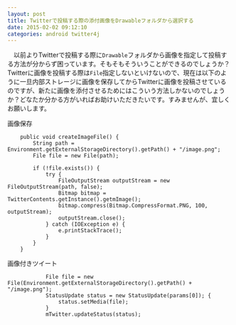 ```yaml
---
layout: post
title: Twitterで投稿する際の添付画像をDrawableフォルダから選択する
date: 2015-02-02 09:12:10
categories: android twitter4j
---
```

<!-- {% raw %} -->
<p>　以前よりTwitterで投稿する際に<code>Drawable</code>フォルダから画像を指定して投稿する方法が分からず困っています。そもそもそういうことができるのでしょうか？<br>
Twitterに画像を投稿する際は<code>File</code>指定しないといけないので、現在は以下のように一旦内部ストレージに画像を保存してからTwitterに画像を投稿させているのですが、新たに画像を添付させるためにはこういう方法しかないのでしょうか？どなたか分かる方がいればお助けいただきたいです。すみませんが、宜しくお願いします。</p>

<p>画像保存</p>

<pre><code>    public void createImageFile() {
        String path = Environment.getExternalStorageDirectory().getPath() + "/image.png";
        File file = new File(path);

        if (!file.exists()) {
            try {
                FileOutputStream outputStream = new FileOutputStream(path, false);
                Bitmap bitmap = TwitterContents.getInstance().getmImage();
                bitmap.compress(Bitmap.CompressFormat.PNG, 100, outputStream);
                outputStream.close();
            } catch (IOException e) {
                e.printStackTrace();
            }
        }
    }
</code></pre>

<p>画像付きツイート</p>

<pre><code>            File file = new File(Environment.getExternalStorageDirectory().getPath() + "/image.png");
            StatusUpdate status = new StatusUpdate(params[0]); {
                status.setMedia(file);
            }
            mTwitter.updateStatus(status);
</code></pre>
<!-- {% endraw %} -->
